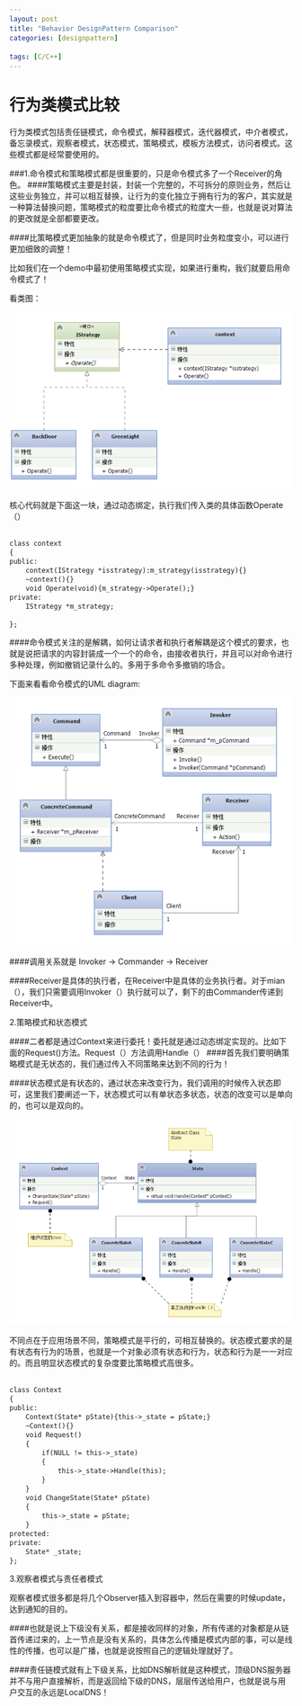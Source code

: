 ```yaml
---
layout: post
title: "Behavior DesignPattern Comparison"
categories: [designpattern]

tags: [C/C++]
---
```

行为类模式比较
===============
行为类模式包括责任链模式，命令模式，解释器模式，迭代器模式，中介者模式，备忘录模式，观察者模式，状态模式，策略模式，模板方法模式，访问者模式。这些模式都是经常要使用的。

###1.命令模式和策略模式都是很重要的，只是命令模式多了一个Receiver的角色。
####策略模式主要是封装，封装一个完整的，不可拆分的原则业务，然后让这些业务独立，并可以相互替换，让行为的变化独立于拥有行为的客户，其实就是一种算法替换问题，策略模式的粒度要比命令模式的粒度大一些，也就是说对算法的更改就是全部都要更改。

####比策略模式更加抽象的就是命令模式了，但是同时业务粒度变小，可以进行更加细致的调整！


比如我们在一个demo中最初使用策略模式实现，如果进行重构，我们就要启用命令模式了！

看类图：

![](/assets/pic/1855.png)

核心代码就是下面这一块，通过动态绑定，执行我们传入类的具体函数Operate（）

<pre><code>
class context
{
public:
    context(IStrategy *isstrategy):m_strategy(isstrategy){}
    ~context(){}
    void Operate(void){m_strategy->Operate();}
private:
    IStrategy *m_strategy;
 
};
</code></pre>


####命令模式关注的是解耦，如何让请求者和执行者解耦是这个模式的要求，也就是说把请求的内容封装成一个一个的命令，由接收者执行，并且可以对命令进行多种处理，例如撤销记录什么的。多用于多命令多撤销的场合。

下面来看看命令模式的UML diagram:

![](/assets/pic/4746.png)

####调用关系就是 Invoker -> Commander -> Receiver

####Receiver是具体的执行者，在Receiver中是具体的业务执行者。对于mian（），我们只需要调用Invoker（）执行就可以了，剩下的由Commander传递到Receiver中。

 

2.策略模式和状态模式

####二者都是通过Context来进行委托！委托就是通过动态绑定实现的。比如下面的Request()方法。Request（）方法调用Handle（）
####首先我们要明确策略模式是无状态的，我们通过传入不同策略来达到不同的行为！

####状态模式是有状态的，通过状态来改变行为，我们调用的时候传入状态即可，这里我们要阐述一下，状态模式可以有单状态多状态，状态的改变可以是单向的，也可以是双向的。

![](/assets/pic/StatePattern.png)

不同点在于应用场景不同，策略模式是平行的，可相互替换的。状态模式要求的是有状态有行为的场景，也就是一个对象必须有状态和行为，状态和行为是一一对应的。而且明显状态模式的复杂度要比策略模式高很多。

<pre><code>
class Context
{
public:
    Context(State* pState){this->_state = pState;}
    ~Context(){}
    void Request()
    {
        if(NULL != this->_state)
        {
            this->_state->Handle(this);
        }
    }
    void ChangeState(State* pState)
    {
        this->_state = pState;
    }
protected:
private:
    State* _state;
};
</code></pre>

3.观察者模式与责任者模式

观察者模式很多都是将几个Observer插入到容器中，然后在需要的时候update，达到通知的目的。

####也就是说上下级没有关系，都是接收同样的对象，所有传递的对象都是从链首传递过来的，上一节点是没有关系的，具体怎么传播是模式内部的事，可以是线性的传播，也可以是广播，也就是说按照自己的逻辑处理就好了。


####责任链模式就有上下级关系，比如DNS解析就是这种模式，顶级DNS服务器并不与用户直接解析，而是返回给下级的DNS，层层传送给用户，也就是说与用户交互的永远是LocalDNS！